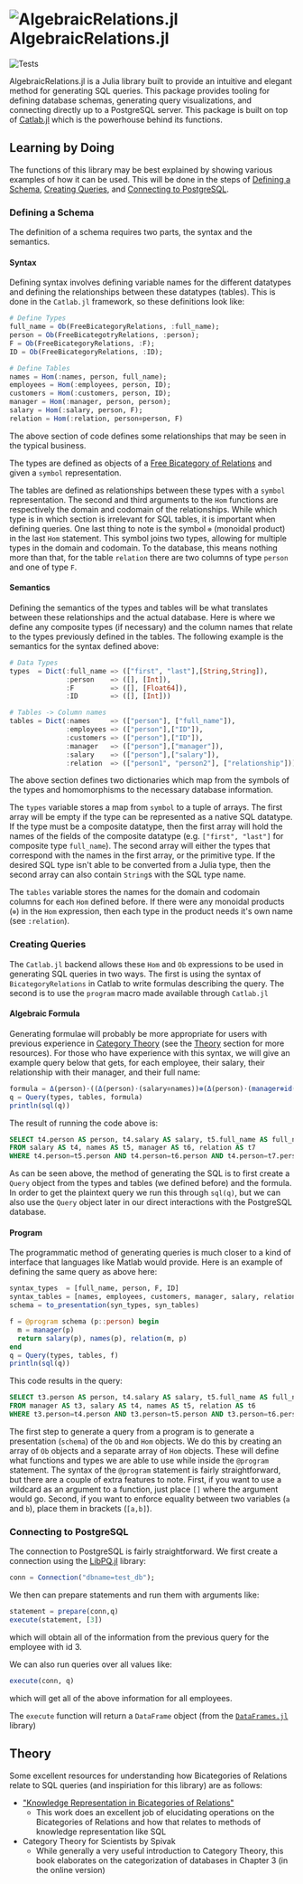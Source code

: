 # ![AlgebraicRelations.jl](docs/src/assets/logo.svg) AlgebraicRelations.jl

![Tests](https://github.com/AlgebraicJulia/AlgebraicRelations.jl/workflows/Tests/badge.svg)

AlgebraicRelations.jl is a Julia library built to provide an intuitive and elegant method for generating SQL queries. This package provides tooling for defining database schemas, generating query visualizations, and connecting directly up to a PostgreSQL server. This package is built on top of [Catlab.jl](https://github.com/AlgebraicJulia/Catlab.jl) which is the powerhouse behind its functions.

## Learning by Doing

The functions of this library may be best explained by showing various examples of how it can be used. This will be done in the steps of [Defining a Schema](#defining-a-schema), [Creating Queries](#creating-queries), and [Connecting to PostgreSQL](#connecting-to-postgresql).

### Defining a Schema

The definition of a schema requires two parts, the syntax and the semantics.

#### Syntax
Defining syntax involves defining variable names for the different datatypes and defining the relationships between these datatypes (tables). This is done in the `Catlab.jl` framework, so these definitions look like:
```julia
# Define Types
full_name = Ob(FreeBicategoryRelations, :full_name);
person = Ob(FreeBicategotryRelations, :person);
F = Ob(FreeBicategoryRelations, :F);
ID = Ob(FreeBicategoryRelations, :ID);

# Define Tables
names = Hom(:names, person, full_name);
employees = Hom(:employees, person, ID);
customers = Hom(:customers, person, ID);
manager = Hom(:manager, person, person);
salary = Hom(:salary, person, F);
relation = Hom(:relation, person⊗person, F)
```
The above section of code defines some relationships that may be seen in the typical business.

The types are defined as objects of a [Free Bicategory of Relations](#theory) and given a `symbol` representation.

The tables are defined as relationships between these types with a `symbol` representation. The second and third arguments to the `Hom` functions are respectively the domain and codomain of the relationships. While which type is in which section is irrelevant for SQL tables, it is important when defining queries. One last thing to note is the symbol `⊗` (monoidal product) in the last `Hom` statement. This symbol joins two types, allowing for multiple types in the domain and codomain. To the database, this means nothing more than that, for the table `relation` there are two columns of type `person` and one of type `F`.

#### Semantics
Defining the semantics of the types and tables will be what translates between these relationships and the actual database. Here is where we define any composite types (if necessary) and the column names that relate to the types previously defined in the tables. The following example is the semantics for the syntax defined above:
```julia
# Data Types
types  = Dict(:full_name => (["first", "last"],[String,String]),
              :person    => ([], [Int]),
              :F         => ([], [Float64]),
              :ID        => ([], [Int]))

# Tables -> Column names
tables = Dict(:names     => (["person"], ["full_name"]),
              :employees => (["person"],["ID"]),
              :customers => (["person"],["ID"]),
              :manager   => (["person"],["manager"]),
              :salary    => (["person"],["salary"]),
              :relation  => (["person1", "person2"], ["relationship"]))
```
The above section defines two dictionaries which map from the symbols of the types and homomorphisms to the necessary database information.

The `types` variable stores a map from `symbol` to a tuple of arrays. The first array will be empty if the type can be represented as a native SQL datatype. If the type must be a composite datatype, then the first array will hold the names of the fields of the composite datatype (e.g. `["first", "last"]` for composite type `full_name`). The second array will either the types that correspond with the names in the first array, or the primitive type. If the desired SQL type isn't able to be converted from a Julia type, then the second array can also contain `String`s with the SQL type name.

The `tables` variable stores the names for the domain and codomain columns for each `Hom` defined before. If there were any monoidal products (`⊗`) in the `Hom` expression, then each type in the product needs it's own name (see `:relation`).

### Creating Queries
The `Catlab.jl` backend allows these `Hom` and `Ob` expressions to be used in generating SQL queries in two ways. The first is using the syntax of `BicategoryRelations` in Catlab to write formulas describing the query. The second is to use the `program` macro made available through `Catlab.jl`

#### Algebraic Formula
Generating formulae will probably be more appropriate for users with previous experience in [Category Theory](https://en.wikipedia.org/wiki/Category_theory) (see the [Theory](#theory) section for more resources). For those who have experience with this syntax, we will give an example query below that gets, for each employee, their salary, their relationship with their manager, and their full name:
```julia
formula = Δ(person)⋅((Δ(person)⋅(salary⊗names))⊗(Δ(person)⋅(manager⊗id(person))⋅relation))
q = Query(types, tables, formula)
println(sql(q))
```
The result of running the code above is:
```SQL
SELECT t4.person AS person, t4.salary AS salary, t5.full_name AS full_name, t7.relationship AS relationship
FROM salary AS t4, names AS t5, manager AS t6, relation AS t7
WHERE t4.person=t5.person AND t4.person=t6.person AND t4.person=t7.person2 AND t6.manager=t7.person1;
```
As can be seen above, the method of generating the SQL is to first create a `Query` object from the types and tables (we defined before) and the formula. In order to get the plaintext query we run this through `sql(q)`, but we can also use the `Query` object later in our direct interactions with the PostgreSQL database.

#### Program
The programmatic method of generating queries is much closer to a kind of interface that languages like Matlab would provide. Here is an example of defining the same query as above here:

```Julia
syntax_types  = [full_name, person, F, ID]
syntax_tables = [names, employees, customers, manager, salary, relation]
schema = to_presentation(syn_types, syn_tables)

f = @program schema (p::person) begin
  m = manager(p)
  return salary(p), names(p), relation(m, p)
end
q = Query(types, tables, f)
println(sql(q))
```
This code results in the query:
```SQL
SELECT t3.person AS person, t4.salary AS salary, t5.full_name AS full_name, t6.relationship AS relationship
FROM manager AS t3, salary AS t4, names AS t5, relation AS t6
WHERE t3.person=t4.person AND t3.person=t5.person AND t3.person=t6.person2 AND t3.manager=t6.person1;
```
The first step to generate a query from a program is to generate a presentation (`schema`) of the `Ob` and `Hom` objects. We do this by creating an array of `Ob` objects and a separate array of `Hom` objects. These will define what functions and types we are able to use while inside the `@program` statement. The syntax of the `@program` statement is fairly straightforward, but there are a couple of extra features to note. First, if you want to use a wildcard as an argument to a function, just place `[]` where the argument would go. Second, if you want to enforce equality between two variables (`a` and `b`), place them in brackets (`[a,b]`).
### Connecting to PostgreSQL
The connection to PostgreSQL is fairly straightforward. We first create a connection using the [LibPQ.jl](https://invenia.github.io/LibPQ.jl/stable/) library:
```Julia
conn = Connection("dbname=test_db");
```
We then can prepare statements and run them with arguments like:
```Julia
statement = prepare(conn,q)
execute(statement, [3])
```
which will obtain all of the information from the previous query for the employee with id 3.

We can also run queries over all values like:
```Julia
execute(conn, q)
```
which will get all of the above information for all employees.

The `execute` function will return a `DataFrame` object (from the [`DataFrames.jl`](http://juliadata.github.io/DataFrames.jl/stable/) library)

## Theory
Some excellent resources for understanding how Bicategories of Relations relate to SQL queries (and inspiriation for this library) are as follows: 
* ["Knowledge Representation in Bicategories of Relations"](https://arxiv.org/abs/1706.00526)
  * This work does an excellent job of elucidating operations on the Bicategories of Relations and how that relates to methods of knowledge representation like SQL
* Category Theory for Scientists by Spivak
  * While generally a very useful introduction to Category Theory, this book elaborates on the categorization of databases in Chapter 3 (in the online version)
